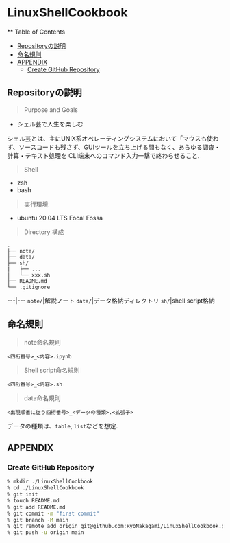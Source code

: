 # LinuxShellCookbook

** Table of Contents

<!-- START doctoc generated TOC please keep comment here to allow auto update -->
<!-- DON'T EDIT THIS SECTION, INSTEAD RE-RUN doctoc TO UPDATE -->

- [Repositoryの説明](#repository%E3%81%AE%E8%AA%AC%E6%98%8E)
- [命名規則](#%E5%91%BD%E5%90%8D%E8%A6%8F%E5%89%87)
- [APPENDIX](#appendix)
  - [Create GitHub Repository](#create-github-repository)

<!-- END doctoc generated TOC please keep comment here to allow auto update -->

## Repositoryの説明

> Purpose and Goals

- シェル芸で人生を楽しむ

シェル芸とは、主にUNIX系オペレーティングシステムにおいて「マウスも使わず、ソースコードも残さず、GUIツールを立ち上げる間もなく、あらゆる調査・計算・テキスト処理を CLI端末へのコマンド入力一撃で終わらせること. 

> Shell

- zsh
- bash

> 実行環境

- ubuntu 20.04 LTS Focal Fossa

> Directory 構成

```
.
├── note/ 
├── data/
├── sh/
|   ├── ...
│   └── xxx.sh
├── README.md
└── .gitignore

```

---|---
`note/`|解説ノート
`data/`|データ格納ディレクトリ
`sh/`|shell script格納

## 命名規則

> note命名規則

```
<四桁番号>_<内容>.ipynb
```


> Shell script命名規則

```
<四桁番号>_<内容>.sh
```

> data命名規則

```
<出現順番に従う四桁番号>_<データの種類>.<拡張子>
```

データの種類は、`table`, `list`などを想定.

## APPENDIX
### Create GitHub Repository

```zsh
% mkdir ./LinuxShellCookbook
% cd ./LinuxShellCookbook
% git init
% touch README.md
% git add README.md
% git commit -m "first commit"
% git branch -M main
% git remote add origin git@github.com:RyoNakagami/LinuxShellCookbook.git
% git push -u origin main
```
